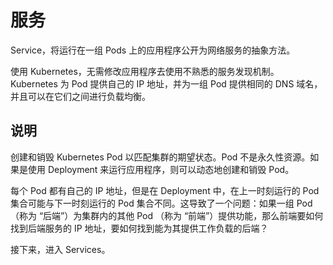 # 服务

Service，将运行在一组 Pods 上的应用程序公开为网络服务的抽象方法。

使用 Kubernetes，无需修改应用程序去使用不熟悉的服务发现机制。Kubernetes 为 Pod 提供自己的 IP 地址，并为一组 Pod 提供相同的 DNS 域名，并且可以在它们之间进行负载均衡。

## 说明

创建和销毁 Kubernetes Pod 以匹配集群的期望状态。Pod 不是永久性资源。如果是使用 Deployment 来运行应用程序，则可以动态地创建和销毁 Pod。

每个 Pod 都有自己的 IP 地址，但是在 Deployment 中，在上一时刻运行的 Pod 集合可能与下一时刻运行的 Pod 集合不同。这导致了一个问题：如果一组 Pod（称为 “后端”）为集群内的其他 Pod （称为 “前端”）提供功能，那么前端要如何找到后端服务的 IP 地址，要如何找到能为其提供工作负载的后端？

接下来，进入 Services。
